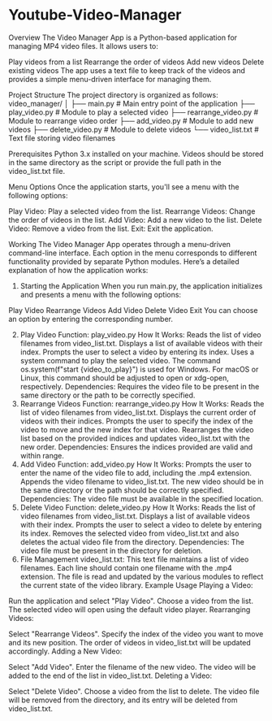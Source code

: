 # Youtube-Video-Manager
Overview
The Video Manager App is a Python-based application for managing MP4 video files. It allows users to:

Play videos from a list
Rearrange the order of videos
Add new videos
Delete existing videos
The app uses a text file to keep track of the videos and provides a simple menu-driven interface for managing them.


Project Structure
The project directory is organized as follows:
video_manager/
│
├── main.py              # Main entry point of the application
├── play_video.py        # Module to play a selected video
├── rearrange_video.py   # Module to rearrange video order
├── add_video.py         # Module to add new videos
├── delete_video.py      # Module to delete videos
└── video_list.txt       # Text file storing video filenames


Prerequisites
Python 3.x installed on your machine.
Videos should be stored in the same directory as the script or provide the full path in the video_list.txt file.


Menu Options
Once the application starts, you'll see a menu with the following options:

Play Video: Play a selected video from the list.
Rearrange Videos: Change the order of videos in the list.
Add Video: Add a new video to the list.
Delete Video: Remove a video from the list.
Exit: Exit the application.


Working
The Video Manager App operates through a menu-driven command-line interface. Each option in the menu corresponds to different functionality provided by separate Python modules. Here’s a detailed explanation of how the application works:

1. Starting the Application
When you run main.py, the application initializes and presents a menu with the following options:

Play Video
Rearrange Videos
Add Video
Delete Video
Exit
You can choose an option by entering the corresponding number.

2. Play Video
Function: play_video.py
How It Works:
Reads the list of video filenames from video_list.txt.
Displays a list of available videos with their index.
Prompts the user to select a video by entering its index.
Uses a system command to play the selected video. The command os.system(f"start {video_to_play}") is used for Windows. For macOS or Linux, this command should be adjusted to open or xdg-open, respectively.
Dependencies: Requires the video file to be present in the same directory or the path to be correctly specified.
3. Rearrange Videos
Function: rearrange_video.py
How It Works:
Reads the list of video filenames from video_list.txt.
Displays the current order of videos with their indices.
Prompts the user to specify the index of the video to move and the new index for that video.
Rearranges the video list based on the provided indices and updates video_list.txt with the new order.
Dependencies: Ensures the indices provided are valid and within range.
4. Add Video
Function: add_video.py
How It Works:
Prompts the user to enter the name of the video file to add, including the .mp4 extension.
Appends the video filename to video_list.txt.
The new video should be in the same directory or the path should be correctly specified.
Dependencies: The video file must be available in the specified location.
5. Delete Video
Function: delete_video.py
How It Works:
Reads the list of video filenames from video_list.txt.
Displays a list of available videos with their index.
Prompts the user to select a video to delete by entering its index.
Removes the selected video from video_list.txt and also deletes the actual video file from the directory.
Dependencies: The video file must be present in the directory for deletion.
6. File Management
video_list.txt: This text file maintains a list of video filenames. Each line should contain one filename with the .mp4 extension. The file is read and updated by the various modules to reflect the current state of the video library.
Example Usage
Playing a Video:

Run the application and select "Play Video".
Choose a video from the list.
The selected video will open using the default video player.
Rearranging Videos:

Select "Rearrange Videos".
Specify the index of the video you want to move and its new position.
The order of videos in video_list.txt will be updated accordingly.
Adding a New Video:

Select "Add Video".
Enter the filename of the new video.
The video will be added to the end of the list in video_list.txt.
Deleting a Video:

Select "Delete Video".
Choose a video from the list to delete.
The video file will be removed from the directory, and its entry will be deleted from video_list.txt.


